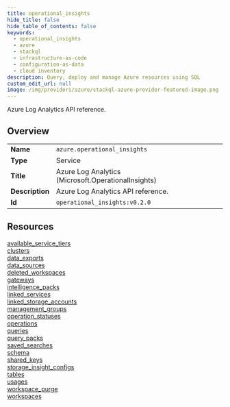 ```yaml
---
title: operational_insights
hide_title: false
hide_table_of_contents: false
keywords:
  - operational_insights
  - azure
  - stackql
  - infrastructure-as-code
  - configuration-as-data
  - cloud inventory
description: Query, deploy and manage Azure resources using SQL
custom_edit_url: null
image: /img/providers/azure/stackql-azure-provider-featured-image.png
---
```

Azure Log Analytics API reference.  
    

## Overview
<table><tbody>
<tr><td><b>Name</b></td><td><code>azure.operational_insights</code></td></tr>
<tr><td><b>Type</b></td><td>Service</td></tr>
<tr><td><b>Title</b></td><td>Azure Log Analytics (Microsoft.OperationalInsights)</td></tr>
<tr><td><b>Description</b></td><td>Azure Log Analytics API reference.</td></tr>
<tr><td><b>Id</b></td><td><code>operational_insights:v0.2.0</code></td></tr>
</tbody></table>

## Resources
<div class="row">
<div class="providerDocColumn">
<a href="/providers/azure/operational_insights/available_service_tiers/">available_service_tiers</a><br />
<a href="/providers/azure/operational_insights/clusters/">clusters</a><br />
<a href="/providers/azure/operational_insights/data_exports/">data_exports</a><br />
<a href="/providers/azure/operational_insights/data_sources/">data_sources</a><br />
<a href="/providers/azure/operational_insights/deleted_workspaces/">deleted_workspaces</a><br />
<a href="/providers/azure/operational_insights/gateways/">gateways</a><br />
<a href="/providers/azure/operational_insights/intelligence_packs/">intelligence_packs</a><br />
<a href="/providers/azure/operational_insights/linked_services/">linked_services</a><br />
<a href="/providers/azure/operational_insights/linked_storage_accounts/">linked_storage_accounts</a><br />
<a href="/providers/azure/operational_insights/management_groups/">management_groups</a><br />
<a href="/providers/azure/operational_insights/operation_statuses/">operation_statuses</a><br />
</div>
<div class="providerDocColumn">
<a href="/providers/azure/operational_insights/operations/">operations</a><br />
<a href="/providers/azure/operational_insights/queries/">queries</a><br />
<a href="/providers/azure/operational_insights/query_packs/">query_packs</a><br />
<a href="/providers/azure/operational_insights/saved_searches/">saved_searches</a><br />
<a href="/providers/azure/operational_insights/schema/">schema</a><br />
<a href="/providers/azure/operational_insights/shared_keys/">shared_keys</a><br />
<a href="/providers/azure/operational_insights/storage_insight_configs/">storage_insight_configs</a><br />
<a href="/providers/azure/operational_insights/tables/">tables</a><br />
<a href="/providers/azure/operational_insights/usages/">usages</a><br />
<a href="/providers/azure/operational_insights/workspace_purge/">workspace_purge</a><br />
<a href="/providers/azure/operational_insights/workspaces/">workspaces</a><br />
</div>
</div>
